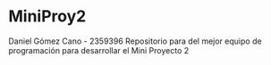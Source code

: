 # MiniProy2
Daniel Gómez Cano - 2359396
Repositorio para del mejor equipo de programación para desarrollar el Mini Proyecto 2
